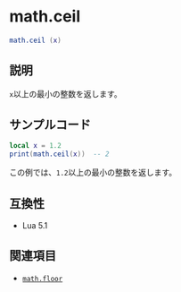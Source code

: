 # math.ceil

```lua
math.ceil (x)
```

## 説明

`x`以上の最小の整数を返します。

## サンプルコード

```lua
local x = 1.2
print(math.ceil(x))  -- 2
```

この例では、`1.2`以上の最小の整数を返します。

## 互換性

- Lua 5.1

## 関連項目

- [`math.floor`](floor.md)
